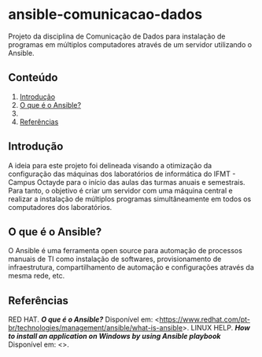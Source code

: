 # ansible-comunicacao-dados
  Projeto da disciplina de Comunicação de Dados para instalação de programas em múltiplos computadores através de um servidor utilizando o Ansible.

## Conteúdo

1. [Introdução](https://github.com/nairamouras/ansible-comunicacao-dados/blob/main/README.md#introdu%C3%A7%C3%A3o)
2. [O que é o Ansible?](https://github.com/nairamouras/ansible-comunicacao-dados/blob/main/README.md#o-que-%C3%A9-o-ansible)
3.
4. [Referências](https://github.com/nairamouras/ansible-comunicacao-dados/blob/main/README.md#refer%C3%AAncias)

## Introdução

  A ideia para este projeto foi delineada visando a otimização da configuração das máquinas dos laboratórios de informática do IFMT - Campus Octayde para o início das aulas das turmas anuais e semestrais. Para tanto, o objetivo é criar um servidor com uma máquina central e realizar a instalação de múltiplos programas simultâneamente em todos os computadores dos laboratórios.

## O que é o Ansible?

  O Ansible é uma ferramenta open source para automação de processos manuais de TI como instalação de softwares, provisionamento de infraestrutura, compartilhamento de automação e configurações através da mesma rede, etc.

## 


## Referências

RED HAT. ***O que é o Ansible?*** Disponível em: <<https://www.redhat.com/pt-br/technologies/management/ansible/what-is-ansible>>.
LINUX HELP. ***How to install an application on Windows by using Ansible playbook*** Disponível em: <<How to install an application on Windows by using Ansible playbook>>.


